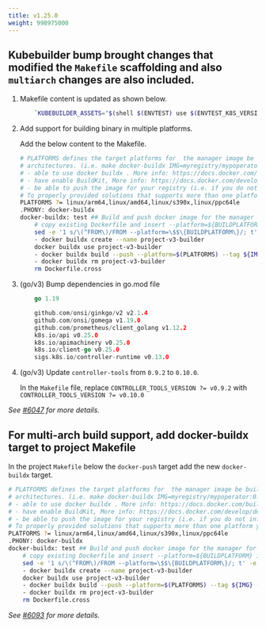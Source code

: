 ```yaml
---
title: v1.25.0
weight: 998975000
---
```


## Kubebuilder bump brought changes that modified the `Makefile` scaffolding and also `multiarch` changes are also included.

1. Makefile content is updated as shown below.

    ```sh
        `KUBEBUILDER_ASSETS="$(shell $(ENVTEST) use $(ENVTEST_K8S_VERSION) --bin-dir $(LOCALBIN) -p path)" go test ./... -coverprofile cover.out`,
    ```

2. Add support for building binary in multiple platforms.

    Add the below content to the Makefile.

    ```sh
    # PLATFORMS defines the target platforms for  the manager image be build to provide support to multiple
    # architectures. (i.e. make docker-buildx IMG=myregistry/mypoperator:0.0.1). To use this option you need to:
    # - able to use docker buildx . More info: https://docs.docker.com/build/buildx/
    # - have enable BuildKit, More info: https://docs.docker.com/develop/develop-images/build_enhancements/
    # - be able to push the image for your registry (i.e. if you do not inform a valid value via IMG=<myregistry/image:<tag>> than the export will fail)
    # To properly provided solutions that supports more than one platform you should use this option.
    PLATFORMS ?= linux/arm64,linux/amd64,linux/s390x,linux/ppc64le
    .PHONY: docker-buildx
    docker-buildx: test ## Build and push docker image for the manager for cross-platform support
        # copy existing Dockerfile and insert --platform=${BUILDPLATFORM} into Dockerfile.cross, and preserve the original Dockerfile
        sed -e '1 s/\(^FROM\)/FROM --platform=\$$\{BUILDPLATFORM\}/; t' -e ' 1,// s//FROM --platform=\$$\{BUILDPLATFORM\}/' Dockerfile > Dockerfile.cross
        - docker buildx create --name project-v3-builder
        docker buildx use project-v3-builder
        - docker buildx build --push --platform=$(PLATFORMS) --tag ${IMG} -f Dockerfile.cross
        - docker buildx rm project-v3-builder
        rm Dockerfile.cross
    ```

3. (go/v3) Bump dependencies in go.mod file

    ```go
        go 1.19   

      	github.com/onsi/ginkgo/v2 v2.1.4
        github.com/onsi/gomega v1.19.0
        github.com/prometheus/client_golang v1.12.2
        k8s.io/api v0.25.0
        k8s.io/apimachinery v0.25.0
        k8s.io/client-go v0.25.0
        sigs.k8s.io/controller-runtime v0.13.0
    ```

4. (go/v3) Update `controller-tools` from `0.9.2` to `0.10.0`. 

   In the `Makefile` file, replace `CONTROLLER_TOOLS_VERSION ?= v0.9.2` with `CONTROLLER_TOOLS_VERSION ?= v0.10.0`

_See [#6047](https://github.com/graphitehealth/operator-sdk/pull/6047) for more details._

## For multi-arch build support, add docker-buildx target to project Makefile

In the project `Makefile` below the `docker-push` target add the new `docker-buildx`
target.

```sh
# PLATFORMS defines the target platforms for  the manager image be build to provide support to multiple
# architectures. (i.e. make docker-buildx IMG=myregistry/mypoperator:0.0.1). To use this option you need to:
# - able to use docker buildx . More info: https://docs.docker.com/build/buildx/
# - have enable BuildKit, More info: https://docs.docker.com/develop/develop-images/build_enhancements/
# - be able to push the image for your registry (i.e. if you do not inform a valid value via IMG=<myregistry/image:<tag>> than the export will fail)
# To properly provided solutions that supports more than one platform you should use this option.
PLATFORMS ?= linux/arm64,linux/amd64,linux/s390x,linux/ppc64le
.PHONY: docker-buildx
docker-buildx: test ## Build and push docker image for the manager for cross-platform support
	# copy existing Dockerfile and insert --platform=${BUILDPLATFORM} into Dockerfile.cross, and preserve the original Dockerfile
	sed -e '1 s/\(^FROM\)/FROM --platform=\$$\{BUILDPLATFORM\}/; t' -e ' 1,// s//FROM --platform=\$$\{BUILDPLATFORM\}/' Dockerfile > Dockerfile.cross
	- docker buildx create --name project-v3-builder
	docker buildx use project-v3-builder
	- docker buildx build --push --platform=$(PLATFORMS) --tag ${IMG} -f Dockerfile.cross
	- docker buildx rm project-v3-builder
	rm Dockerfile.cross
```

_See [#6093](https://github.com/graphitehealth/operator-sdk/pull/6093) for more details._
